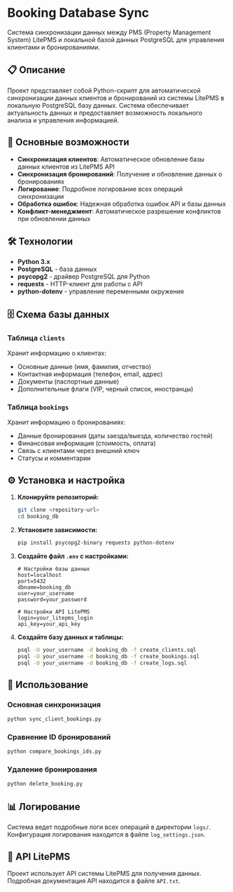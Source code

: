 # Booking Database Sync

Система синхронизации данных между PMS (Property Management System) LitePMS и локальной базой данных PostgreSQL для управления клиентами и бронированиями.

## 📋 Описание

Проект представляет собой Python-скрипт для автоматической синхронизации данных клиентов и бронирований из системы LitePMS в локальную PostgreSQL базу данных. Система обеспечивает актуальность данных и предоставляет возможность локального анализа и управления информацией.

## 🚀 Основные возможности

- **Синхронизация клиентов**: Автоматическое обновление базы данных клиентов из LitePMS API
- **Синхронизация бронирований**: Получение и обновление данных о бронированиях
- **Логирование**: Подробное логирование всех операций синхронизации
- **Обработка ошибок**: Надежная обработка ошибок API и базы данных
- **Конфликт-менеджмент**: Автоматическое разрешение конфликтов при обновлении данных

## 🛠 Технологии

- **Python 3.x**
- **PostgreSQL** - база данных
- **psycopg2** - драйвер PostgreSQL для Python
- **requests** - HTTP-клиент для работы с API
- **python-dotenv** - управление переменными окружения

## 🗄 Схема базы данных

### Таблица `clients`
Хранит информацию о клиентах:
- Основные данные (имя, фамилия, отчество)
- Контактная информация (телефон, email, адрес)
- Документы (паспортные данные)
- Дополнительные флаги (VIP, черный список, иностранцы)

### Таблица `bookings`
Хранит информацию о бронированиях:
- Данные бронирования (даты заезда/выезда, количество гостей)
- Финансовая информация (стоимость, оплата)
- Связь с клиентами через внешний ключ
- Статусы и комментарии

## ⚙️ Установка и настройка

1. **Клонируйте репозиторий:**
   ```bash
   git clone <repository-url>
   cd booking_db
   ```

2. **Установите зависимости:**
   ```bash
   pip install psycopg2-binary requests python-dotenv
   ```

3. **Создайте файл `.env` с настройками:**
   ```env
   # Настройки базы данных
   host=localhost
   port=5432
   dbname=booking_db
   user=your_username
   password=your_password
   
   # Настройки API LitePMS
   login=your_litepms_login
   api_key=your_api_key
   ```

4. **Создайте базу данных и таблицы:**
   ```bash
   psql -U your_username -d booking_db -f create_clients.sql
   psql -U your_username -d booking_db -f create_bookings.sql
   psql -U your_username -d booking_db -f create_logs.sql
   ```

## 🚀 Использование

### Основная синхронизация
```bash
python sync_client_bookings.py
```

### Сравнение ID бронирований
```bash
python compare_bookings_ids.py
```

### Удаление бронирования
```bash
python delete_booking.py
```

## 📊 Логирование

Система ведет подробные логи всех операций в директории `logs/`. Конфигурация логирования находится в файле `log_settings.json`.

## 📝 API LitePMS

Проект использует API системы LitePMS для получения данных. Подробная документация API находится в файле `API.txt`.